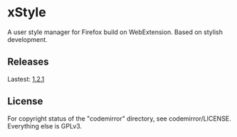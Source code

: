 # xStyle

A user style manager for Firefox build on WebExtension. Based on stylish development.

## Releases

Lastest: [1.2.1](https://github.com/FirefoxBar/xStyle/releases/tag/1.2.1)

## License

For copyright status of the "codemirror" directory, see codemirror/LICENSE. Everything else is GPLv3.